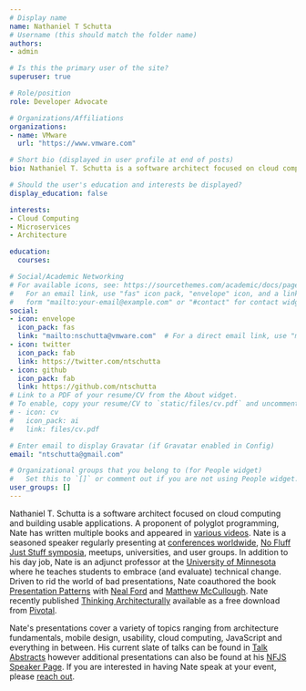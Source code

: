 ```yaml
---
# Display name
name: Nathaniel T Schutta
# Username (this should match the folder name)
authors:
- admin

# Is this the primary user of the site?
superuser: true

# Role/position
role: Developer Advocate

# Organizations/Affiliations
organizations:
- name: VMware
  url: "https://www.vmware.com"

# Short bio (displayed in user profile at end of posts)
bio: Nathaniel T. Schutta is a software architect focused on cloud computing and building usable applications. A proponent of polyglot programming, Nate has written multiple books and appeared in [various videos](/#publications). Nate is a seasoned speaker regularly presenting at [conferences worldwide](/#talks), [No Fluff Just Stuff symposia](https://nofluffjuststuff.com/home/main), meetups, universities, and user groups. If you are interested in having Nate speak at your event, please [reach out](mailto:nschutta@vmware.com).

# Should the user's education and interests be displayed?
display_education: false

interests:
- Cloud Computing
- Microservices
- Architecture

education:
  courses:

# Social/Academic Networking
# For available icons, see: https://sourcethemes.com/academic/docs/page-builder/#icons
#   For an email link, use "fas" icon pack, "envelope" icon, and a link in the
#   form "mailto:your-email@example.com" or "#contact" for contact widget.
social:
- icon: envelope
  icon_pack: fas
  link: "mailto:nschutta@vmware.com"  # For a direct email link, use "mailto:test@example.org".
- icon: twitter
  icon_pack: fab
  link: https://twitter.com/ntschutta
- icon: github
  icon_pack: fab
  link: https://github.com/ntschutta
# Link to a PDF of your resume/CV from the About widget.
# To enable, copy your resume/CV to `static/files/cv.pdf` and uncomment the lines below.
# - icon: cv
#   icon_pack: ai
#   link: files/cv.pdf

# Enter email to display Gravatar (if Gravatar enabled in Config)
email: "ntschutta@gmail.com"

# Organizational groups that you belong to (for People widget)
#   Set this to `[]` or comment out if you are not using People widget.
user_groups: []
---
```


Nathaniel T. Schutta is a software architect focused on cloud computing and building usable applications. A proponent of polyglot programming, Nate has written multiple books and appeared in [various videos](#publications). Nate is a seasoned speaker regularly presenting at [conferences worldwide](#talks), [No Fluff Just Stuff symposia](https://nofluffjuststuff.com/home/main), meetups, universities, and user groups. In addition to his day job, Nate is an adjunct professor at the [University of Minnesota](https://www.umsec.umn.edu) where he teaches students to embrace (and evaluate) technical change. Driven to rid the world of bad presentations, Nate coauthored the book [Presentation Patterns](https://www.safaribooksonline.com/library/view/presentation-patterns/9781491954980/) with [Neal Ford](http://nealford.com) and [Matthew McCullough](http://matthewjmccullough.com). Nate recently published [Thinking Architecturally](https://www.safaribooksonline.com/library/view/thinking-architecturally/9781492034421/) available as a free download from [Pivotal](https://content.pivotal.io/ebooks/thinking-architecturally).

Nate's presentations cover a variety of topics ranging from architecture fundamentals, mobile design, usability, cloud computing, JavaScript and everything in between. His current slate of talks can be found in [Talk Abstracts](/#abstracts) however additional presentations can also be found at his [NFJS Speaker Page](https://nofluffjuststuff.com/conference/speaker/nathaniel_schutta). If you are interested in having Nate speak at your event, please [reach out](mailto:nschutta@vmware.com).
